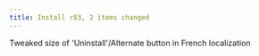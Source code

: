 ```yaml
---
title: Install r83, 2 items changed
---
```


Tweaked size of 'Uninstall'/Alternate button in French localization
